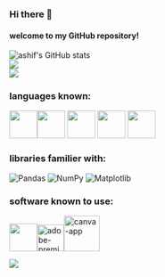 ### Hi there 👋
#### welcome to my GitHub repository!
![ashif's GitHub stats](https://github-readme-stats.vercel.app/api?username=ashif57&theme=dark&show_icons=true&&hide=issues,contribs)
<br/>
![](https://github-readme-streak-stats.herokuapp.com/?user=ashif57&theme=gotham&hide_border=false)<br/>
![](https://github-readme-stats.vercel.app/api/top-langs/?username=ashif57&theme=gotham&hide_border=false&include_all_commits=false&count_private=true&layout=compact)
### languages known:
<img height="50" width="50" src="https://img.icons8.com/color/48/000000/python.png" /><img height="50" width="50" src="https://img.icons8.com/color/48/000000/c-programming.png" /> <img height="50" width="50" src="https://img.icons8.com/color/48/000000/java-coffee-cup-logo.png" /> <img height="50" width="50" src="https://img.icons8.com/color/48/000000/html-5.png" /> <img height="50" width="50" src="https://img.icons8.com/color/48/000000/css3.png" />

### libraries familier with:
![Pandas](https://img.shields.io/badge/pandas-%23150458.svg?style=for-the-badge&logo=pandas&logoColor=white)
![NumPy](https://img.shields.io/badge/numpy-%23013243.svg?style=for-the-badge&logo=numpy&logoColor=white)
![Matplotlib](https://img.shields.io/badge/Matplotlib-%23ffffff.svg?style=for-the-badge&logo=Matplotlib&logoColor=black)



### software known to use:
<img height="50" width="50" src="https://img.icons8.com/color/48/000000/visual-studio-code-2019.png"/><img width="48" height="48" src="https://img.icons8.com/color/48/adobe-premiere-pro--v1.png" alt="adobe-premiere-pro--v1"/><img width="64" height="64" src="https://img.icons8.com/cute-clipart/64/canva-app.png" alt="canva-app"/>

![](https://github-contributor-stats.vercel.app/api?username=ashif57&limit=5&theme=dark&combine_all_yearly_contributions=true)


